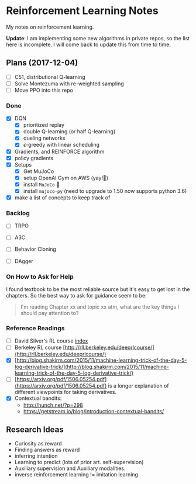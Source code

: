 # Reinforcement Learning Notes

My notes on reinforcement learning. 

**Update**: I am implementing some new algorithms in private repos, so the list here is incomplete. I will come back to update this from time to time.

## Plans (2017-12-04)

- [ ] C51, distributional Q-learning
- [ ] Solve Montezuma with re-weighted sampling
- [ ] Move PPO into this repo

### Done

- [x] DQN
    - [x] prioritized replay
    - [x] double Q-learning (or half Q-learning)
    - [x] dueling networks
    - [x] $\epsilon$-greedy with linear scheduling
- [x] Gradients, and REINFORCE algorithm
- [x] policy gradients
- [x] Setups
    - [x] Get MuJoCo
    - [x] setup OpenAI Gym on AWS (yay!:confetti_ball:)
    - [x] install `MuJoCo` :confetti_ball:
    - [x] install `mujoco-py` (need to upgrade to 1.50 now supports python 3.6)
- [x] make a list of concepts to keep track of

### Backlog

- [ ] TRPO
- [ ] A3C
- [ ] Behavior Cloning
- [ ] DAgger


### On How to Ask for Help
I found textbook to be the most reliable source but it's easy to get lost in the chapters. So the best way to ask for guidance seem to be:
> I'm reading Chapter xx and topic xx atm, what are the key things I should pay attention to?

### Reference Readings

- [ ] David Silver's RL course [index](david%20silver%20RL%20course/course%20index.md)
- [ ] Berkeley RL course [http://rll.berkeley.edu/deeprlcourse/](http://rll.berkeley.edu/deeprlcourse/) 
- [x] [http://blog.shakirm.com/2015/11/machine-learning-trick-of-the-day-5-log-derivative-trick/](http://blog.shakirm.com/2015/11/machine-learning-trick-of-the-day-5-log-derivative-trick/)
- [ ] [https://arxiv.org/pdf/1506.05254.pdf](https://arxiv.org/pdf/1506.05254.pdf) is a longer explanation of different viewpoints for taking derivatives. 
- [x] Contextual bandits: 
    - http://hunch.net/?p=298
    - https://getstream.io/blog/introduction-contextual-bandits/

## Research Ideas

- Curiosity as reward
- Finding answers as reward
- inferring intention
- Learning to predict (lots of prior art. self-supervision)
- Auxiliary supervision and Auxiliary modalities.
- inverse reinforcement learning != imitation learning
